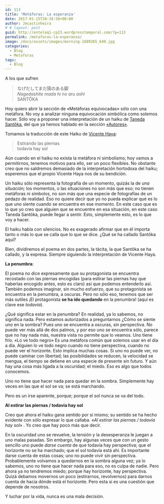 ```yaml
---
id: 113
title: 'Metáforas: La esperanza'
date: 2017-01-15T20:34:50+00:00
author: Jmcastinheira
# # layout: post
guid: http://enteleq1-cp23.wordpresstemporal.com/?p=113
permalink: /metaforas-la-esperanza/
image: /docs/assets/images/morning-1889265_640.jpg
categories:
  - Blog
  - Metaforas
tags:
  - Blog
---
```

A los que sufren

> なげだしてまだ陽のある脚  
> _Nagedashite mada hi no aru ashi_  
> SANTÔKA

Hoy quiero abrir la sección de «Metáforas equivocadas» sólo con una metáfora. No voy a analizar ninguna equivocación simbólica como solemos hacer. Sólo voy a proponer una interpretación de un haiku de [Taneda Santôka](http://entelequia.info/autores-taneda-santoka/), del que ya hemos hablado en la sección [«Autores»](http://entelequia.info/autores/).

Tomamos la traducción de este Haiku de [Vicente Haya](http://blogs.periodistadigital.com/elalmadelhaiku.php/2009/10/26/alargar-el-dia):

> Estirando las piernas  
> todavía hay sol

Aún cuando en el haiku no exista la metáfora ni simbolismo; hoy vamos a permitirnos, tenemos motivos para ello, ser un poco flexibles. No obstante creo que no saldremos demasiado de la interpretación hortodoxa del haiku; esperemos que el propio Vicente Haya nos de su bendición.

Un haiku sólo representa la fotografía de un momento, quizás la de _una situación;_ los momentos, o las situaciones no son más que eso; no tienen metáforas ni símbolos, no son más que una especie de fotografías de un pedazo de realidad. Eso no quiere decir que yo no pueda explicar qué es lo que uno siente cuando se encuentra en ese momento. En este caso que es lo que yo creo que alguien que se encuentre en esa situación, en este caso Taneda Santôka, puede llegar a sentir. Esto, simplemente esto, es lo que voy a hacer.

El haiku habla con silencios. No es exagerado afirmar que en él importa tanto o más lo que se calla que lo que se dice. ¿Qué se ha callado Santôka aquí?

Bien, dividiremos el poema en dos partes, la tácita, la que Santôka se ha callado, y la expresa. Siempre siguiendo la interpretación de Vicente Haya.

**La penumbra**:

El poema no dice expresamente que su protagonista se encuentra recostado con las piernas encogidas (para estirar las piernas hay que haberlas encogido antes, esto es claro) así que podemos entenderlo así. También podemos imaginar, sin mucho esfuerzo, que su protagonista se encuentra en la penumbra, a oscuras. Pero no sólo eso, tenemos que ser más sutiles ¡El protagonista **se ha ido quedando** en la penumbra! (aquí es clave ese _todavía_).

¿Qué significa estar en la penumbra? En realidad, ya lo sabemos, no significa nada. Pero estamos autorizados a preguntarnos ¿Cómo se siente uno en la sombra? Pues uno se encuentra a oscuras, sin perspectiva. No puede ver más allá de dos palmos, y por eso uno se encuentra sólo, parece que no hay nada más, nuestra vista no permite que lo veamos. Uno tiene frío. «Lo ve todo negro» Es una metáfora común que solemos usar en el día a día. Alguien lo ve todo negro cuando no tiene perspectiva, cuando no puede ver el horizonte. Esto implica muchas cosas. Si uno no puede ver, no puede caminar con libertad; las posibilidades se reducen, la velocidad se mengua, el tiempo se detiene en una especie de presente sin futuro. Y aún hay una cosa más ligada a la oscuridad; el miedo. Eso es algo que todos conocemos.

Uno no tiene que hacer nada para quedar en la sombra. Simplemente hay veces en las que el sol se va; se está marchando.

Pero es un irse aparente, porque; porque el sol nunca se va del todo.

**Al estirar las piernas / todavía hay sol**

Creo que ahora el haiku gana sentido por sí mismo; su sentido se ha hecho evidente con sólo expresar lo que callaba. «_Al estirar las piernas / todavía hay sol_» . Yo creo que hay poco más que decir.

En la oscuridad uno se revuelve, la tensión y la desesperanza le juegan a uno malas pasadas. Sin embargo, hay algunas veces que con un gesto sencillo uno puede _darse cuenta_ de que todavía hay perspectiva; que el horizonte no se ha marchado; que el sol todavía está ahí. Es importante darse cuenta de estas cosas; uno no puede vivir sin perspectiva. Probablemente volvamos a quedarnos en la sombra alguna vez; ya lo sabemos, uno no tiene que hacer nada para eso, no es culpa de nadie. Pero ahora ya no tendremos miedo; porque hay horizonte, hay perspectiva. Quizá debamos movernos un poco (estirarnos, revolvernos) para darnos cuenta de hacia dónde está el horizonte. Pero esta si es una cuestión que depende de nosotros.

Y luchar por la vida, nunca es una mala decisión.